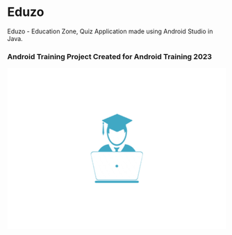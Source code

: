 # Eduzo
Eduzo - Education Zone, Quiz Application made using Android Studio in Java.
### Android Training Project Created for Android Training 2023
![Eduzo Logo](https://github.com/tusharsaxena01/Eduzo/blob/master/app/src/main/res/drawable/eduzo_logo_icon.png)
